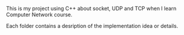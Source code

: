 This is my project using C++ about socket, UDP and TCP when I learn Computer Network course.

Each folder contains a desription of the implementation idea or details.
